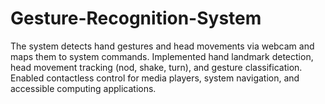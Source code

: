 # Gesture-Recognition-System
The system detects hand gestures and head movements via webcam and maps them to system commands. Implemented hand landmark detection, head movement tracking (nod, shake, turn), and gesture classification. Enabled contactless control for media players, system navigation, and accessible computing applications. 

